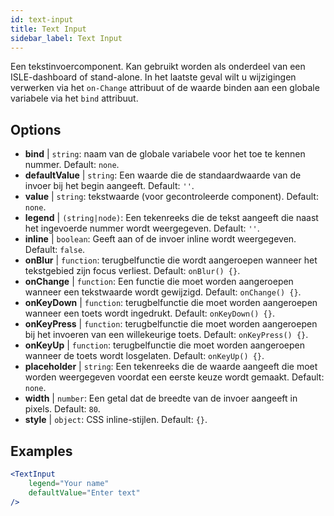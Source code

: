 ```yaml
---
id: text-input
title: Text Input
sidebar_label: Text Input
---
```


Een tekstinvoercomponent. Kan gebruikt worden als onderdeel van een ISLE-dashboard of stand-alone. In het laatste geval wilt u wijzigingen verwerken via het `on-Change` attribuut of de waarde binden aan een globale variabele via het `bind` attribuut.

## Options

* __bind__ | `string`: naam van de globale variabele voor het toe te kennen nummer. Default: `none`.
* __defaultValue__ | `string`: Een waarde die de standaardwaarde van de invoer bij het begin aangeeft. Default: `''`.
* __value__ | `string`: tekstwaarde (voor gecontroleerde component). Default: `none`.
* __legend__ | `(string|node)`: Een tekenreeks die de tekst aangeeft die naast het ingevoerde nummer wordt weergegeven. Default: `''`.
* __inline__ | `boolean`: Geeft aan of de invoer inline wordt weergegeven. Default: `false`.
* __onBlur__ | `function`: terugbelfunctie die wordt aangeroepen wanneer het tekstgebied zijn focus verliest. Default: `onBlur() {}`.
* __onChange__ | `function`: Een functie die moet worden aangeroepen wanneer een tekstwaarde wordt gewijzigd. Default: `onChange() {}`.
* __onKeyDown__ | `function`: terugbelfunctie die moet worden aangeroepen wanneer een toets wordt ingedrukt. Default: `onKeyDown() {}`.
* __onKeyPress__ | `function`: terugbelfunctie die moet worden aangeroepen bij het invoeren van een willekeurige toets. Default: `onKeyPress() {}`.
* __onKeyUp__ | `function`: terugbelfunctie die moet worden aangeroepen wanneer de toets wordt losgelaten. Default: `onKeyUp() {}`.
* __placeholder__ | `string`: Een tekenreeks die de waarde aangeeft die moet worden weergegeven voordat een eerste keuze wordt gemaakt. Default: `none`.
* __width__ | `number`: Een getal dat de breedte van de invoer aangeeft in pixels. Default: `80`.
* __style__ | `object`: CSS inline-stijlen. Default: `{}`.


## Examples

```jsx live
<TextInput
    legend="Your name"
    defaultValue="Enter text"
/>
```

